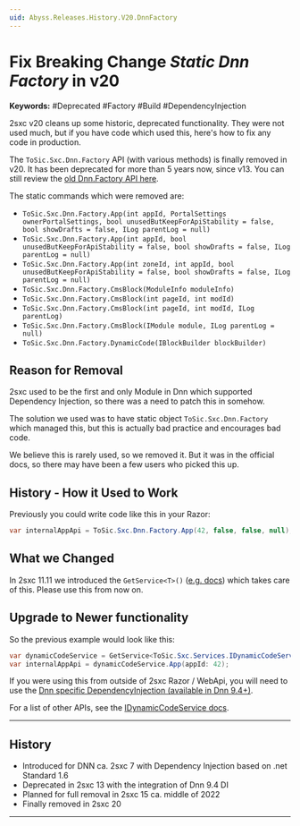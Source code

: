 ```yaml
---
uid: Abyss.Releases.History.V20.DnnFactory
---
```


# Fix Breaking Change _Static Dnn Factory_ in v20

**Keywords:** #Deprecated #Factory #Build #DependencyInjection

2sxc v20 cleans up some historic, deprecated functionality.
They were not used much, but if you have code which used this, here's how to fix any code in production.

The `ToSic.Sxc.Dnn.Factory` API (with various methods) is finally removed in v20.
It has been deprecated for more than 5 years now, since v13.
You can still review the [old Dnn.Factory API here](https://v19.docs.2sxc.org/api/dot-net/ToSic.Sxc.Dnn.Factory.html).

The static commands which were removed are:

* `ToSic.Sxc.Dnn.Factory.App(int appId, PortalSettings ownerPortalSettings, bool unusedButKeepForApiStability = false, bool showDrafts = false, ILog parentLog = null)`
* `ToSic.Sxc.Dnn.Factory.App(int appId, bool unusedButKeepForApiStability = false, bool showDrafts = false, ILog parentLog = null)`
* `ToSic.Sxc.Dnn.Factory.App(int zoneId, int appId, bool unusedButKeepForApiStability = false, bool showDrafts = false, ILog parentLog = null)`
* `ToSic.Sxc.Dnn.Factory.CmsBlock(ModuleInfo moduleInfo)`
* `ToSic.Sxc.Dnn.Factory.CmsBlock(int pageId, int modId)`
* `ToSic.Sxc.Dnn.Factory.CmsBlock(int pageId, int modId, ILog parentLog)`
* `ToSic.Sxc.Dnn.Factory.CmsBlock(IModule module, ILog parentLog = null)`
* `ToSic.Sxc.Dnn.Factory.DynamicCode(IBlockBuilder blockBuilder)`

## Reason for Removal

2sxc used to be the first and only Module in Dnn which supported Dependency Injection, so there was a need to patch this in somehow.

The solution we used was to have static object `ToSic.Sxc.Dnn.Factory` which managed this, but this is actually bad practice and encourages bad code.

We believe this is rarely used, so we removed it. But it was in the official docs, so there may have been a few users who picked this up.


## History - How it Used to Work

Previously you could write code like this in your Razor:

```csharp
var internalAppApi = ToSic.Sxc.Dnn.Factory.App(42, false, false, null);
```

## What we Changed

In 2sxc 11.11 we introduced the `GetService<T>()` ([e.g. docs](xref:Custom.Hybrid.Razor12.GetService*)) which takes care of this.
Please use this from now on.


## Upgrade to Newer functionality

So the previous example would look like this:

```csharp
var dynamicCodeService = GetService<ToSic.Sxc.Services.IDynamicCodeService>();
var internalAppApi = dynamicCodeService.App(appId: 42);
```

If you were using this from outside of 2sxc Razor / WebApi, you will need to use the [Dnn specific DependencyInjection (available in Dnn 9.4+)](xref:NetCode.DependencyInjection.Dnn).

For a list of other APIs, see the [IDynamicCodeService docs](xref:ToSic.Sxc.Services.IDynamicCodeService).

---

## History

* Introduced for DNN ca. 2sxc 7 with Dependency Injection based on .net Standard 1.6
* Deprecated in 2sxc 13 with the integration of Dnn 9.4 DI
* Planned for full removal in 2sxc 15 ca. middle of 2022
* Finally removed in 2sxc 20

---

<!-- Shortlink to here: <https://go.2sxc.org/brc-13-eav-factory> -->
